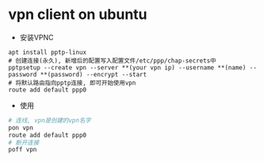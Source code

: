 # vpn client on ubuntu

- 安装VPNC
```
apt install pptp-linux
# 创建连接(永久), 新增后的配置写入配置文件/etc/ppp/chap-secrets中
pptpsetup --create vpn --server **(your vpn ip) --username **(name) --password **(password) --encrypt --start
# 将默认路由指向pptp连接, 即可开始使用vpn
route add default ppp0
```
- 使用
```bash
# 连线, vpn是创建的vpn名字
pon vpn
route add default ppp0
# 断开连接
poff vpn
```
